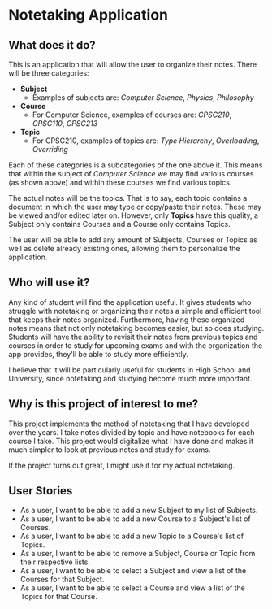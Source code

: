 # Notetaking Application

## What does it do?

This is an application that will allow the user to organize their notes. There will be three categories:
- **Subject** 
    - Examples of subjects are: *Computer Science*, *Physics*, *Philosophy*
- **Course** 
    - For Computer Science, examples of courses are: *CPSC210*, *CPSC110*, *CPSC213*
- **Topic** 
    - For CPSC210, examples of topics are: *Type Hierarchy*, *Overloading*, *Overriding*
    
Each of these categories is a subcategories of the one above it. This means that within the subject of 
*Computer Science* we may find various courses (as shown above) and within these courses we find various topics.

The actual notes will be the topics. That is to say, each topic contains a document in which the user may type or
copy/paste their notes. These may be viewed and/or edited later on. However, only **Topics** have this quality, a 
Subject only contains Courses and a Course only contains Topics.

The user will be able to add any amount of Subjects, Courses or Topics as well as delete already existing ones, allowing
them to personalize the application.


## Who will use it?

Any kind of student will find the application useful. It gives students who struggle with notetaking or organizing their
notes a simple and efficient tool that keeps their notes organized. Furthermore, having these organized notes means that
not only notetaking becomes easier, but so does studying. Students will have the ability to revisit their notes from
previous topics and courses in order to study for upcoming exams and with the organization the app provides, they'll be
able to study more efficiently.

I believe that it will be particularly useful for students in High School and University, since notetaking and studying
become much more important.

## Why is this project of interest to me?

This project implements the method of notetaking that I have developed over the years. I take notes divided by topic and
have notebooks for each course I take. This project would digitalize what I have done and makes it much simpler to
look at previous notes and study for exams.

If the project turns out great, I might use it for my actual notetaking.

## User Stories
- As a user, I want to be able to add a new Subject to my list of Subjects.
- As a user, I want to be able to add a new Course to a Subject's list of Courses.
- As a user, I want to be able to add a new Topic to a Course's list of Topics.
- As a user, I want to be able to remove a Subject, Course or Topic from their respective lists.
- As a user, I want to be able to select a Subject and view a list of the Courses for that Subject.
- As a user, I want to be able to select a Course and view a list of the Topics for that Course.

